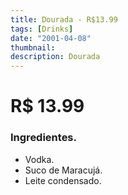```yaml
---
title: Dourada - R$13.99
tags: [Drinks]
date: "2001-04-08"
thumbnail: 
description: Dourada
---
```


# R$ 13.99

<h3 id="unordered">
<strong>
<strong>Ingredientes.</strong>
</strong>
</h3>
<ul>
    <li>Vodka.</li>
    <li>Suco de Maracujá.</li>
    <li>Leite condensado.</li>
</ul>